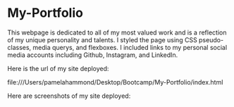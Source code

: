 # My-Portfolio
This webpage is dedicated to all of my most valued work and is a reflection of my unique personality and talents.
I styled the page using CSS pseudo-classes, media querys, and flexboxes. I included links to my personal social media accounts including Github, Instagram, and LinkedIn. 

Here is the url of my site deployed:

file:///Users/pamelahammond/Desktop/Bootcamp/My-Portfolio/index.html 


Here are screenshots of my site deployed: 





